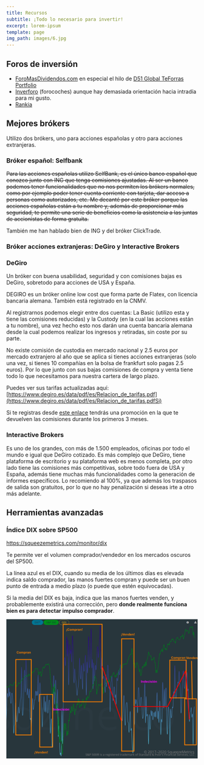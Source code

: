 ```yaml
---
title: Recursos
subtitle: ¡Todo lo necesario para invertir!
excerpt: lorem-ipsum
template: page
img_path: images/6.jpg
---
```

## Foros de inversión

*   [ForoMasDividendos.com](https://foro.masdividendos.com/) en especial el hilo de [D51 Global TeForras Portfolio](https://foro.masdividendos.com/t/d51-global-teforras-portfolio/1156)
*   [Inverforo](https://www.forocoches.com/foro/forumdisplay.php?f=57) (forocoches) aunque hay demasiada orientación hacia intradía para mi gusto.
*   [Rankia](https://www.rankia.com/)

##

## Mejores brókers

Utilizo dos brókers, uno para acciones españolas y otro para acciones extranjeras.

### Bróker español: Selfbank

~~Para las acciones españolas utilizo SelfBank, es el único banco español que conozco junto con ING que tenga comisiones ajustadas. Al ser un banco podemos tener funcionalidades que no nos permiten los brókers normales, como por ejemplo poder tener cuenta corriente con tarjeta, dar acceso a personas como autorizados, etc. Me decanté por este bróker porque las acciones españolas están a tu nombre y, además de proporcionar más seguridad, te permite una serie de beneficios como la asistencia a las juntas de accionistas de forma gratuita.~~

También me han hablado bien de ING y del bróker ClickTrade.

### Bróker acciones extranjeras: DeGiro y Interactive Brokers

### DeGiro
Un bróker con buena usabilidad, seguridad y con comisiones bajas es DeGiro, sobretodo para acciones de USA y España.

DEGIRO es un bróker online low cost que forma parte de Flatex, con licencia bancaria alemana. También está registrado en la CNMV.

Al registrarnos podemos elegir entre dos cuentas: La Basic (utilizo esta y tiene las comisiones reducidas) y la Custody (en la cual las acciones están a tu nombre), una vez hecho esto nos darán una cuenta bancaria alemana desde la cual podemos realizar los ingresos y retiradas, sin coste por su parte.

No existe comisión de custodia en mercado nacional y 2.5 euros por mercado extranjero al año que se aplica si tienes acciones extranjeras (solo una vez, si tienes 10 compañías en la bolsa de frankfurt solo pagas 2.5 euros). Por lo que junto con sus bajas comisiones de compra y venta tiene todo lo que necesitamos para nuestra cartera de largo plazo.

Puedes ver sus tarifas actualizadas aquí: [https://www.degiro.es/data/pdf/es/Relacion_de_tarifas.pdf](https://www.degiro.es/data/pdf/es/Relacion_de_tarifas.pdfSi)

Si te registras desde [este enlace](https://www.degiro.es/amigo-invita-amigo/empezar-a-invertir.html?id=9C781C40\&amp;utm_source=mgm) tendrás una promoción en la que te devuelven las comisiones durante los primeros 3 meses.

### Interactive Brokers
Es uno de los grandes, con más de 1.500 empleados, oficinas por todo el mundo e igual que DeGiro cotizado.
Es más complejo que DeGiro, tiene plataforma de escritorio y su plataforma web es menos completa, por otro lado tiene las comisiones más competitivas, sobre todo fuera de USA y España, además tiene muchas más funcionalidades como la generación de informes específicos.
Lo recomiendo al 100%, ya que además los traspasos de salida son gratuitos, por lo que no hay penalización si deseas irte a otro más adelante.


## Herramientas avanzadas

### Índice DIX sobre SP500

<https://squeezemetrics.com/monitor/dix>

Te permite ver el volumen comprador/vendedor en los mercados oscuros del SP500.

La línea azul es el DIX, cuando su media de los últimos días es elevada indica saldo comprador, las manos fuertes compran y puede ser un buen punto de entrada a medio plazo (o puede que estén equivocadas).

Si la media del DIX es baja, indica que las manos fuertes venden, y probablemente existirá una corrección, pero **donde realmente funciona bien es para detectar impulso comprador**.

![](/images/dark_pools.png)

